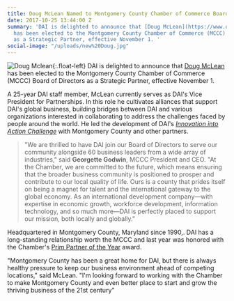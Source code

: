```yaml
---
title: Doug McLean Named to Montgomery County Chamber of Commerce Board
date: 2017-10-25 13:44:00 Z
summary: 'DAI is delighted to announce that [Doug McLean](https://www.dai.com/who-we-are/our-team/doug-mclean)
  has been elected to the Montgomery County Chamber of Commerce (MCCC) Board of Directors
  as a Strategic Partner, effective November 1. '
social-image: "/uploads/new%20Doug.jpg"
---
```


![Doug Mclean](/uploads/new%20Doug.jpg){:.float-left} DAI is delighted to announce that [Doug McLean](https://www.dai.com/who-we-are/our-team/doug-mclean) has been elected to the Montgomery County Chamber of Commerce (MCCC) Board of Directors as a Strategic Partner, effective November 1.

A 25-year DAI staff member, McLean currently serves as DAI's Vice President for Partnerships. In this role he cultivates alliances that support DAI's global business, building bridges between DAI and various organizations interested in collaborating to address the challenges faced by people around the world. He led the development of DAI's _[Innovation into Action Challenge](https://www.dai.com/news/innovation-action-challenge-winners-chosen)_ with Montgomery County and other partners.

> "We are thrilled to have DAI join our Board of Directors to serve our community alongside 60 business leaders from a wide array of industries," said **Georgette Godwin**, MCCC President and CEO. "At the Chamber, we are committed to the future, which means ensuring that the broader business community is positioned to prosper and contribute to our local quality of life. Ours is a county that prides itself on being a magnet for talent and the international gateway to the global economy. As an international development company—with expertise in economic growth, workforce development, information technology, and so much more—DAI is perfectly placed to support our mission, both locally and globally."

Headquartered in Montgomery County, Maryland since 1990,. DAI has a long-standing relationship worth the MCCC and last year was honored with the Chamber's [Prim Partner of the Year](https://www.dai.com/news/dai-named-prime-partner-year-2016) award.

"Montgomery County has been a great home for DAI, but there is always healthy pressure to keep our business environment ahead of competing locations," said McLean. "I'm looking forward to working with the Chamber to make Montgomery County and even better place to start and grow the thriving business of the 21st century"